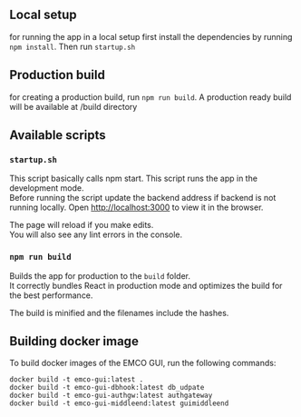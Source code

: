 [//]: # "Copyright (c) 2017-2021 Aarna Networks, Inc."
[//]: # "All rights reserved."
[//]: # "Licensed under the Apache License, Version 2.0 (the \"License\");"
[//]: # "you may not use this file except in compliance with the License."
[//]: # "You may obtain a copy of the License at"
[//]: # "          http://www.apache.org/licenses/LICENSE-2.0"
[//]: # "Unless required by applicable law or agreed to in writing, software"
[//]: # "distributed under the License is distributed on an \"AS IS\" BASIS,"
[//]: # "WITHOUT WARRANTIES OR CONDITIONS OF ANY KIND, either express or implied."
[//]: # "See the License for the specific language governing permissions and"
[//]: # "limitations under the License."

## Local setup

for running the app in a local setup first install the dependencies by running `npm install`.
Then run `startup.sh`

## Production build

for creating a production build, run `npm run build`. A production ready build will be available at /build directory

## Available scripts

### `startup.sh`

This script basically calls npm start.
This script runs the app in the development mode.<br />
Before running the script update the backend address if backend is not running locally.
Open [http://localhost:3000](http://localhost:3000) to view it in the browser.

The page will reload if you make edits.<br />
You will also see any lint errors in the console.

### `npm run build`

Builds the app for production to the `build` folder.<br />
It correctly bundles React in production mode and optimizes the build for the best performance.

The build is minified and the filenames include the hashes.<br />

## Building docker image

To build docker images of the EMCO GUI, run the following commands:

    docker build -t emco-gui:latest .
    docker build -t emco-gui-dbhook:latest db_udpate
    docker build -t emco-gui-authgw:latest authgateway
    docker build -t emco-gui-middleend:latest guimiddleend
